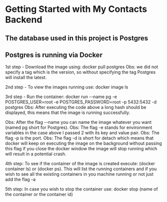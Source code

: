 # Getting Started with My Contacts Backend

## The database used in this project is Postgres
## Postgres is running via Docker

1st step - Download the image using: docker pull postgres
Obs: we did not specify a tag which is the version, so without specifying the tag Postgres will install the latest.

2nd step - To view the images running use: docker image ls

3rd step - Run the container: docker run --name pg -e POSTGRES_USER=root -e POSTGRES_PASSWORD=root -p 5432:5432 -d postgres
Obs: After executing the code above a long hash should be displayed, this means that the image is running successfully.

Obs: After the flag --name you can name the image whatever you want (named pg short for Postgres).
Obs: The flag -e stands for environment variables in the case above I passed 2 with its key and value pair.
Obs: The flag -p is the port.
Obs: The flag -d is short for detach which means that docker will keep on executing the image on the background without passing this flag if you close the  docker window the image will stop running which will result in a potential crash.

4th step: To see if the container of the image is created execute: (docker container ls) or (docker ps).
This will list the running containers and if you wish to see all the existing containers in you machine running or not just add the flag -a

5th step: In case you wish to stop the container use: docker stop (name of the container or the container id)


